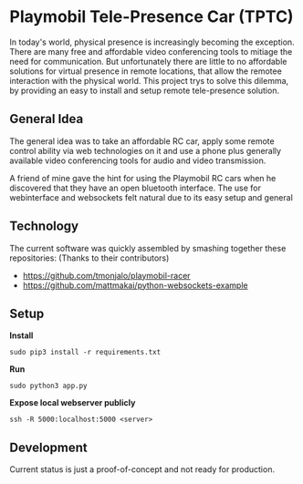 # Playmobil Tele-Presence Car (TPTC)

In today's world, physical presence is increasingly becoming the exception. There are many free and affordable video conferencing tools to mitiage the need for communication. But unfortunately there are little to no affordable solutions for virtual presence in remote locations, that allow the remotee interaction with the physical world. This project trys to solve this dilemma, by providing an easy to install and setup remote tele-presence solution.

## General Idea

The general idea was to take an affordable RC car, apply some remote control ability via web technologies on it and use a phone plus generally available video conferencing tools for audio and video transmission.

A friend of mine gave the hint for using the Playmobil RC cars when he discovered that they have an open bluetooth interface.
The use for webinterface and websockets felt natural due to its easy setup and general 

## Technology

The current software was quickly assembled by smashing together these repositories: (Thanks to their contributors)
 * https://github.com/tmonjalo/playmobil-racer
 * https://github.com/mattmakai/python-websockets-example

## Setup

**Install**
```
sudo pip3 install -r requirements.txt
```

**Run**
```
sudo python3 app.py
```

**Expose local webserver publicly**
```
ssh -R 5000:localhost:5000 <server>
```

## Development

Current status is just a proof-of-concept and not ready for production.
